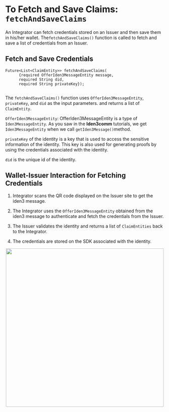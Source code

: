# To Fetch and Save Claims: `fetchAndSaveClaims`
 
An Integrator can fetch credentials stored on an Issuer and then save them in his/her wallet. The`fetchAndSaveClaims()` function is called to fetch and save a list of credentials from an Issuer.
 
## Fetch and Save Credentials
```
Future<List<ClaimEntity>> fetchAndSaveClaims(
      {required OfferIden3MessageEntity message,
      required String did,
      required String privateKey});
    
```


The `fetchAndSaveClaims()` function uses `OfferIden3MessageEntity`, `privateKey`, and `did` as the input parameters. and returns a list of `ClaimEntity`.

`OfferIden3MessageEntity`: OfferIden3MessageEntity is a type of `Iden3MessageEntity`. As you saw in the **Iden3comm** tutorials, we get `Iden3MessageEntity` when we call `getIden3Message()`method. 


 
`privateKey` of the identity is a key that is used to access the sensitive information of the identity. This key is also used for generating proofs by using the credentials associated with the identity. 

`did` is the unique id of the identity. 


## Wallet-Issuer Interaction for Fetching Credentials
 
 
1. Integrator scans the QR code displayed on the Issuer site to get the iden3 message.
 
2. The Integrator uses the `OfferIden3MessageEntity` obtained from the iden3 message to authenticate and fetch the credentials from the Issuer.
 
3. The Issuer validates the identity and returns a list of `ClaimEntities` back to the Integrator.
 
4. The credentials are stored on the SDK associated with the identity.


 <div align="center">
<img src= "../../../../../../imgs/credential-wallet.png" align="center" width="500"/>
</div>
<br>
 
